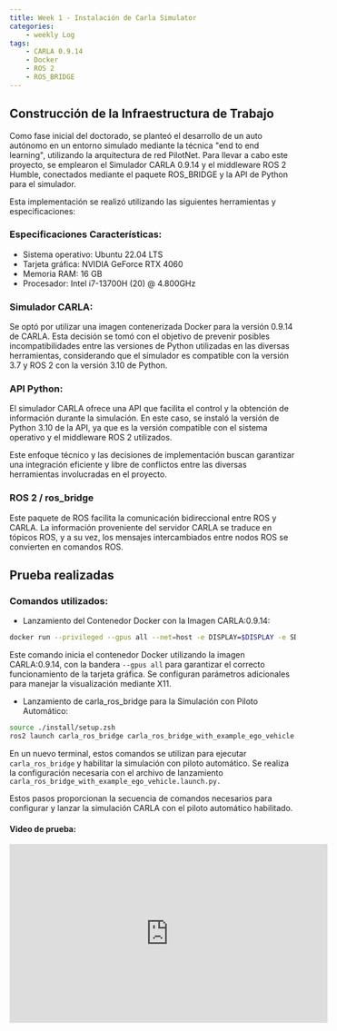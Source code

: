 ```yaml
---
title: Week 1 - Instalación de Carla Simulator
categories:
    - weekly Log
tags:
    - CARLA 0.9.14
    - Docker
    - ROS 2
    - ROS_BRIDGE
---
```


## Construcción de la Infraestructura de Trabajo

Como fase inicial del doctorado, se planteó el desarrollo de un auto autónomo en un entorno simulado mediante la técnica "end to end learning", utilizando la arquitectura de red PilotNet. Para llevar a cabo este proyecto, se emplearon el Simulador CARLA 0.9.14 y el middleware ROS 2 Humble, conectados mediante el paquete ROS_BRIDGE y la API de Python para el simulador.

Esta implementación se realizó utilizando las siguientes herramientas y especificaciones:

### Especificaciones Características:

+ Sistema operativo: Ubuntu 22.04 LTS
+ Tarjeta gráfica: NVIDIA GeForce RTX 4060
+ Memoria RAM: 16 GB
+ Procesador: Intel i7-13700H (20) @ 4.800GHz

### Simulador CARLA:
Se optó por utilizar una imagen contenerizada Docker para la versión 0.9.14 de CARLA. Esta decisión se tomó con el objetivo de prevenir posibles incompatibilidades entre las versiones de Python utilizadas en las diversas herramientas, considerando que el simulador es compatible con la versión 3.7 y ROS 2 con la versión 3.10 de Python.

### API Python:
El simulador CARLA ofrece una API que facilita el control y la obtención de información durante la simulación. En este caso, se instaló la versión de Python 3.10 de la API, ya que es la versión compatible con el sistema operativo y el middleware ROS 2 utilizados.

Este enfoque técnico y las decisiones de implementación buscan garantizar una integración eficiente y libre de conflictos entre las diversas herramientas involucradas en el proyecto.

### ROS 2 / ros_bridge
Este paquete de ROS facilita la comunicación bidireccional entre ROS y CARLA. La información proveniente del servidor CARLA se traduce en tópicos ROS, y a su vez, los mensajes intercambiados entre nodos ROS se convierten en comandos ROS.


## Prueba realizadas
### Comandos utilizados: 

+ Lanzamiento del Contenedor Docker con la Imagen CARLA:0.9.14:
```bash 
docker run --privileged --gpus all --net=host -e DISPLAY=$DISPLAY -e SDL_VIDEODRIVER=x11 -v /tmp/.X11-unix:/tmp/.X11-unix:rw carlasim/carla:0.9.14 /bin/bash ./CarlaUE4.sh -vulkan
``` 

Este comando inicia el contenedor Docker utilizando la imagen CARLA:0.9.14, con la bandera ```--gpus all``` para garantizar el correcto funcionamiento de la tarjeta gráfica. Se configuran parámetros adicionales para manejar la visualización mediante X11.

+ Lanzamiento de carla_ros_bridge para la Simulación con Piloto Automático:
```bash
source ./install/setup.zsh
ros2 launch carla_ros_bridge carla_ros_bridge_with_example_ego_vehicle.launch.py
```
En un nuevo terminal, estos comandos se utilizan para ejecutar ```carla_ros_bridge``` y habilitar la simulación con piloto automático. Se realiza la configuración necesaria con el archivo de lanzamiento ```carla_ros_bridge_with_example_ego_vehicle.launch.py.```

Estos pasos proporcionan la secuencia de comandos necesarios para configurar y lanzar la simulación CARLA con el piloto automático habilitado.


#### Video de prueba:

<iframe width="560" height="315" src="https://www.youtube.com/embed/5WLmobhlbjc" title="Prueba de comunicación entre el simulador CARLA Y ROS 2 HUMBLE." frameborder="0" allow="accelerometer; autoplay; clipboard-write; encrypted-media; gyroscope; picture-in-picture; web-share" allowfullscreen></iframe>